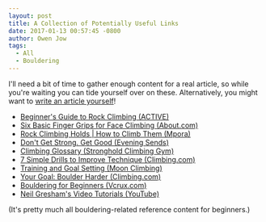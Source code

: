 ```yaml
---
layout: post
title: A Collection of Potentially Useful Links
date: 2017-01-13 00:57:45 -0800
author: Owen Jow
tags:
  - All
  - Bouldering
---
```


I'll need a bit of time to gather enough content for a real article, so while you're waiting you can tide yourself over on these. Alternatively, you might want to [write an article yourself](/contribute)!

- [Beginner's Guide to Rock Climbing (ACTIVE)][beginners-guide]
- [Six Basic Finger Grips for Face Climbing (About.com)][six-basic]
- [Rock Climbing Holds \| How to Climb Them (Mpora)][holds]
- [Don't Get Strong. Get Good (Evening Sends)][get-good]
- [Climbing Glossary (Stronghold Climbing Gym)][glossary]
- [7 Simple Drills to Improve Technique (Climbing.com)][drills]
- [Training and Goal Setting (Moon Climbing)][goals]
- [Your Goal: Boulder Harder (Climbing.com)][harder]
- [Bouldering for Beginners (Vcrux.com)][for-beginners]
- [Neil Gresham's Video Tutorials (YouTube)][neil-gresham]

(It's pretty much all bouldering-related reference content for beginners.)

[beginners-guide]: http://www.active.com/outdoors/articles/beginner-s-guide-to-rock-climbing
[six-basic]: http://climbing.about.com/od/cliimbingtechniques/a/6FingerGrips.htm
[holds]: https://mpora.com/rock-climbing/climbing-holds-climb#dwLJ63VRVfZp7gpp.97
[get-good]: http://eveningsends.com/dont-get-strong-get-good/
[glossary]: http://www.strongholdclimb.com/index.php/about/climbing-glossary
[drills]: http://www.climbing.com/skills/training-7-simple-drills-to-improve-footwork-and-technique/
[goals]: http://www.moonclimbing.com/blog/moon-blog/school/training-and-goal-setting/
[neil-gresham]: https://www.youtube.com/playlist?list=PLBCRwO0FN0zMTqSfFW9SMbK2tncTrI25r
[for-beginners]: http://www.vcrux.com/eGuides/Boulderingforbeginners.pdf
[harder]: http://www.climbing.com/skills/your-goal-boulder-harder/
